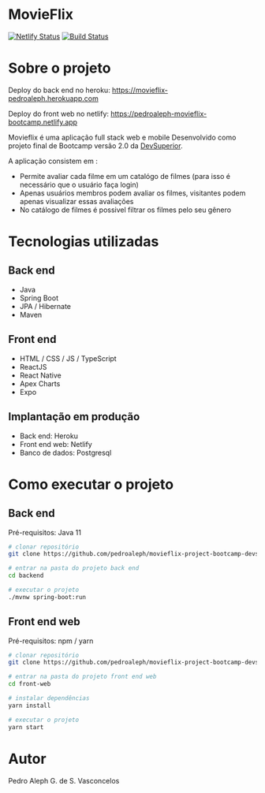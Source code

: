 # MovieFlix
[![Netlify Status](https://api.netlify.com/api/v1/badges/b0393705-f6af-43de-84aa-47cfd451b284/deploy-status)](https://app.netlify.com/sites/pedroaleph-movieflix-bootcamp/deploys) [![Build Status](https://travis-ci.com/pedroaleph/movieflix-project-bootcamp-devsuperior.svg?branch=main)](https://travis-ci.com/pedroaleph/movieflix-project-bootcamp-devsuperior)

# Sobre o projeto

Deploy do back end no heroku: https://movieflix-pedroaleph.herokuapp.com

Deploy do front web no netlify: https://pedroaleph-movieflix-bootcamp.netlify.app

Movieflix é uma aplicação full stack web e mobile Desenvolvido como projeto final de Bootcamp versão 2.0 da [DevSuperior](https://devsuperior.com "Site da DevSuperior").

A aplicação consistem em :
- Permite avaliar cada filme em um catalógo de filmes (para isso é necessário que o usuário faça login)
- Apenas usuários membros podem avaliar os filmes, visitantes podem apenas visualizar essas avaliações
- No catálogo de filmes é possivel filtrar os filmes pelo seu gênero 

# Tecnologias utilizadas
## Back end
- Java
- Spring Boot
- JPA / Hibernate
- Maven
## Front end
- HTML / CSS / JS / TypeScript
- ReactJS
- React Native
- Apex Charts
- Expo
## Implantação em produção
- Back end: Heroku
- Front end web: Netlify
- Banco de dados: Postgresql

# Como executar o projeto

## Back end
Pré-requisitos: Java 11

```bash
# clonar repositório
git clone https://github.com/pedroaleph/movieflix-project-bootcamp-devsuperior.git

# entrar na pasta do projeto back end
cd backend

# executar o projeto
./mvnw spring-boot:run
```

## Front end web
Pré-requisitos: npm / yarn

```bash
# clonar repositório
git clone https://github.com/pedroaleph/movieflix-project-bootcamp-devsuperior.git

# entrar na pasta do projeto front end web
cd front-web

# instalar dependências
yarn install

# executar o projeto
yarn start
```

# Autor

Pedro Aleph G. de S. Vasconcelos
